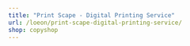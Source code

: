 ```yaml
---
title: "Print Scape - Digital Printing Service"
url: /loeon/print-scape-digital-printing-service/
shop: copyshop
---
```

